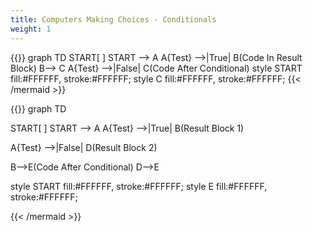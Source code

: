 ```yaml
---
title: Computers Making Choices - Conditionals
weight: 1
---
```

{{<mermaid align="center">}}
graph TD
START[ ]
START --> A
A{Test} -->|True| B(Code In Result Block)
B--> C
A{Test} -->|False| C(Code After Conditional)
style START fill:#FFFFFF, stroke:#FFFFFF;
style C fill:#FFFFFF, stroke:#FFFFFF;
{{< /mermaid >}}



{{<mermaid align="center">}}
graph TD

START[ ]
START --> A
A{Test} -->|True| B(Result Block 1)

A{Test} -->|False| D(Result Block 2) 

B-->E(Code After Conditional)
D-->E

style START fill:#FFFFFF, stroke:#FFFFFF;
style E  fill:#FFFFFF, stroke:#FFFFFF;

{{< /mermaid >}}
